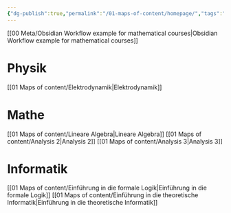 ```yaml
---
{"dg-publish":true,"permalink":"/01-maps-of-content/homepage/","tags":"gardenEntry","dgHomeLink":true,"dgPassFrontmatter":false}
---
```



[[00 Meta/Obsidian Workflow example for mathematical courses|Obsidian Workflow example for mathematical courses]]

# Physik
[[01 Maps of content/Elektrodynamik|Elektrodynamik]]
# Mathe
[[01 Maps of content/Lineare Algebra|Lineare Algebra]]
[[01 Maps of content/Analysis 2|Analysis 2]]
[[01 Maps of content/Analysis 3|Analysis 3]]
# Informatik
[[01 Maps of content/Einführung in die formale Logik|Einführung in die formale Logik]]
[[01 Maps of content/Einführung in die theoretische Informatik|Einführung in die theoretische Informatik]]